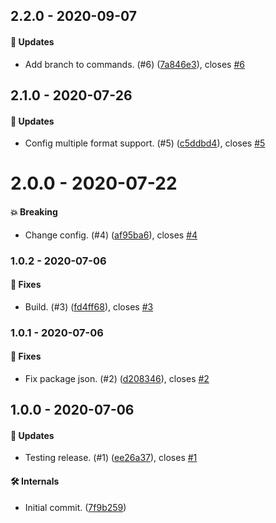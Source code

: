 ## 2.2.0 - 2020-09-07

#### 🚀 Updates

- Add branch to commands. (#6) ([7a846e3](https://github.com/rajzik/az-pipelines-cli/commit/7a846e3)), closes [#6](https://github.com/rajzik/az-pipelines-cli/issues/6)

## 2.1.0 - 2020-07-26

#### 🚀 Updates

- Config multiple format support. (#5) ([c5ddbd4](https://github.com/rajzik/az-pipelines-cli/commit/c5ddbd4)), closes [#5](https://github.com/rajzik/az-pipelines-cli/issues/5)

# 2.0.0 - 2020-07-22

#### 💥 Breaking

- Change config. (#4) ([af95ba6](https://github.com/rajzik/az-pipelines-cli/commit/af95ba6)), closes [#4](https://github.com/rajzik/az-pipelines-cli/issues/4)

### 1.0.2 - 2020-07-06

#### 🐞 Fixes

- Build. (#3) ([fd4ff68](https://github.com/rajzik/az-pipelines-cli/commit/fd4ff68)), closes [#3](https://github.com/rajzik/az-pipelines-cli/issues/3)

### 1.0.1 - 2020-07-06

#### 🐞 Fixes

- Fix package json. (#2) ([d208346](https://github.com/rajzik/az-pipelines-cli/commit/d208346)), closes [#2](https://github.com/rajzik/az-pipelines-cli/issues/2)

## 1.0.0 - 2020-07-06

#### 🚀 Updates

- Testing release. (#1) ([ee26a37](https://github.com/rajzik/az-pipelines-cli/commit/ee26a37)), closes [#1](https://github.com/rajzik/az-pipelines-cli/issues/1)

#### 🛠 Internals

- Initial commit. ([7f9b259](https://github.com/rajzik/az-pipelines-cli/commit/7f9b259))
